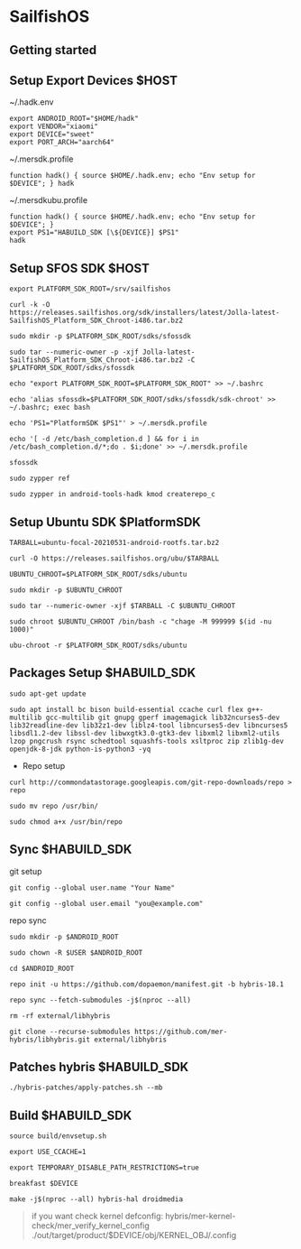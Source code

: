 SailfishOS
===========

Getting started
---------------
## Setup Export Devices $HOST
~/.hadk.env
```
export ANDROID_ROOT="$HOME/hadk"
export VENDOR="xiaomi"
export DEVICE="sweet"
export PORT_ARCH="aarch64"
```
~/.mersdk.profile
```
function hadk() { source $HOME/.hadk.env; echo "Env setup for $DEVICE"; } hadk
```
~/.mersdkubu.profile
```
function hadk() { source $HOME/.hadk.env; echo "Env setup for $DEVICE"; }
export PS1="HABUILD_SDK [\${DEVICE}] $PS1"
hadk
```
## Setup SFOS SDK $HOST
```
export PLATFORM_SDK_ROOT=/srv/sailfishos
```
```
curl -k -O https://releases.sailfishos.org/sdk/installers/latest/Jolla-latest-SailfishOS_Platform_SDK_Chroot-i486.tar.bz2
```
```
sudo mkdir -p $PLATFORM_SDK_ROOT/sdks/sfossdk
```
```
sudo tar --numeric-owner -p -xjf Jolla-latest-SailfishOS_Platform_SDK_Chroot-i486.tar.bz2 -C $PLATFORM_SDK_ROOT/sdks/sfossdk
```
```
echo "export PLATFORM_SDK_ROOT=$PLATFORM_SDK_ROOT" >> ~/.bashrc
```
```
echo 'alias sfossdk=$PLATFORM_SDK_ROOT/sdks/sfossdk/sdk-chroot' >> ~/.bashrc; exec bash
```
```
echo 'PS1="PlatformSDK $PS1"' > ~/.mersdk.profile
```
```
echo '[ -d /etc/bash_completion.d ] && for i in /etc/bash_completion.d/*;do . $i;done' >> ~/.mersdk.profile
```
```
sfossdk
```
```
sudo zypper ref
```
```
sudo zypper in android-tools-hadk kmod createrepo_c
```
## Setup Ubuntu SDK $PlatformSDK
```
TARBALL=ubuntu-focal-20210531-android-rootfs.tar.bz2
```
```
curl -O https://releases.sailfishos.org/ubu/$TARBALL
```
```
UBUNTU_CHROOT=$PLATFORM_SDK_ROOT/sdks/ubuntu
```
```
sudo mkdir -p $UBUNTU_CHROOT
```
```
sudo tar --numeric-owner -xjf $TARBALL -C $UBUNTU_CHROOT
```
```
sudo chroot $UBUNTU_CHROOT /bin/bash -c "chage -M 999999 $(id -nu 1000)"
```
```
ubu-chroot -r $PLATFORM_SDK_ROOT/sdks/ubuntu
```
## Packages Setup $HABUILD_SDK
```
sudo apt-get update
```
```
sudo apt install bc bison build-essential ccache curl flex g++-multilib gcc-multilib git gnupg gperf imagemagick lib32ncurses5-dev lib32readline-dev lib32z1-dev liblz4-tool libncurses5-dev libncurses5 libsdl1.2-dev libssl-dev libwxgtk3.0-gtk3-dev libxml2 libxml2-utils lzop pngcrush rsync schedtool squashfs-tools xsltproc zip zlib1g-dev openjdk-8-jdk python-is-python3 -yq
```
- Repo setup
```
curl http://commondatastorage.googleapis.com/git-repo-downloads/repo > repo
```
```
sudo mv repo /usr/bin/
```
```
sudo chmod a+x /usr/bin/repo
```
## Sync $HABUILD_SDK
git setup
```
git config --global user.name "Your Name"
```
```
git config --global user.email "you@example.com"
```
repo sync
```
sudo mkdir -p $ANDROID_ROOT
```
```
sudo chown -R $USER $ANDROID_ROOT
```
```
cd $ANDROID_ROOT
```
```
repo init -u https://github.com/dopaemon/manifest.git -b hybris-18.1
```
```
repo sync --fetch-submodules -j$(nproc --all)
```
```
rm -rf external/libhybris
```
```
git clone --recurse-submodules https://github.com/mer-hybris/libhybris.git external/libhybris
```
## Patches hybris $HABUILD_SDK
```
./hybris-patches/apply-patches.sh --mb
```
## Build $HABUILD_SDK
```
source build/envsetup.sh
```
```
export USE_CCACHE=1
```
```
export TEMPORARY_DISABLE_PATH_RESTRICTIONS=true
```
```
breakfast $DEVICE
```
```
make -j$(nproc --all) hybris-hal droidmedia
```
> if you want check kernel defconfig: hybris/mer-kernel-check/mer_verify_kernel_config ./out/target/product/$DEVICE/obj/KERNEL_OBJ/.config
